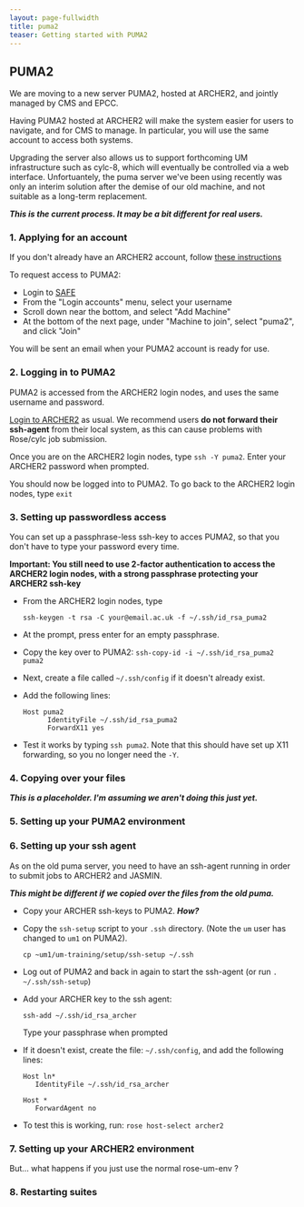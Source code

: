 ```yaml
---
layout: page-fullwidth
title: puma2
teaser: Getting started with PUMA2
---
```


## PUMA2

We are moving to a new server PUMA2, hosted at ARCHER2, 
and jointly managed by CMS and EPCC.

Having PUMA2 hosted at ARCHER2 will make the system easier for users to navigate, 
and for CMS to manage. 
In particular, you will use the same account to access both systems. 

Upgrading the server also allows us to support forthcoming UM infrastructure
such as cylc-8, which will eventually be controlled via a web interface. 
Unfortuantely, the puma server we've been using recently was only an interim solution after the demise of our old machine,
and not suitable as a long-term replacement. 

***This is the current process. It may be a bit different for real users.***

### 1. Applying for an account 

If you don't already have an ARCHER2 account, 
follow [these instructions](https://docs.archer2.ac.uk/quick-start/quickstart-users/#request-an-account-on-archer)

To request access to PUMA2: 
* Login to [SAFE](https://safe.epcc.ed.ac.uk/)
* From the "Login accounts" menu, select your username
* Scroll down near the bottom, and select "Add Machine"
* At the bottom of the next page, under "Machine to join", select "puma2", and click "Join"

You will be sent an email when your PUMA2 account is ready for use. 

### 2. Logging in to PUMA2

PUMA2 is accessed from the ARCHER2 login nodes, and uses the same username and password. 

[Login to ARCHER2](https://docs.archer2.ac.uk/quick-start/quickstart-users/#login-to-archer2) as usual.
We recommend users **do not forward their ssh-agent** from their local system, 
as this can cause problems with Rose/cylc job submission. 

Once you are on the ARCHER2 login nodes, type ```ssh -Y puma2```. Enter your ARCHER2 password when prompted.
  
You should now be logged into to PUMA2. To go back to the ARCHER2 login nodes, type ```exit```

### 3. Setting up passwordless access

You can set up a passphrase-less ssh-key to acces PUMA2, 
so that you don't have to type your password every time.

**Important: You still need to use 2-factor authentication to access the ARCHER2 login nodes, 
with a strong passphrase protecting your ARCHER2 ssh-key**

* From the ARCHER2 login nodes, type 

  ```ssh-keygen -t rsa -C your@email.ac.uk -f ~/.ssh/id_rsa_puma2```

* At the prompt, press enter for an empty passphrase.

* Copy the key over to PUMA2:
  ```ssh-copy-id -i ~/.ssh/id_rsa_puma2 puma2```

* Next, create a file called ```~/.ssh/config``` if it doesn't already exist.
* Add the following lines: 

  ```
  Host puma2
        IdentityFile ~/.ssh/id_rsa_puma2
        ForwardX11 yes
  ````

* Test it works by typing ```ssh puma2```.
  Note that this should have set up X11 forwarding, so you no longer need the `-Y`. 

### 4. Copying over your files 

***This is a placeholder. I'm assuming we aren't doing this just yet.***

### 5. Setting up your PUMA2 environment 

### 6. Setting up your ssh agent 

As on the old puma server, you need to have an ssh-agent running in order to submit jobs to 
ARCHER2 and JASMIN.

***This might be different if we copied over the files from the old puma.***

* Copy your ARCHER ssh-keys to PUMA2. ***How?***

* Copy the `ssh-setup` script to your `.ssh` directory. (Note the `um` user has changed to `um1` on PUMA2). 

  ```
  cp ~um1/um-training/setup/ssh-setup ~/.ssh
  ```

* Log out of PUMA2 and back in again to start the ssh-agent (or run ```. ~/.ssh/ssh-setup```)

* Add your ARCHER key to the ssh agent: 
  ```
  ssh-add ~/.ssh/id_rsa_archer
  ```
  Type your passphrase when prompted
  
* If it doesn't exist, create the file: ```~/.ssh/config```,
  and add the following lines:
  ```
  Host ln* 
     IdentityFile ~/.ssh/id_rsa_archer

  Host *
     ForwardAgent no
  ```

* To test this is working, run:
  ```rose host-select archer2```


### 7. Setting up your ARCHER2 environment 

But... what happens if you just use the normal rose-um-env ? 

### 8. Restarting suites 

